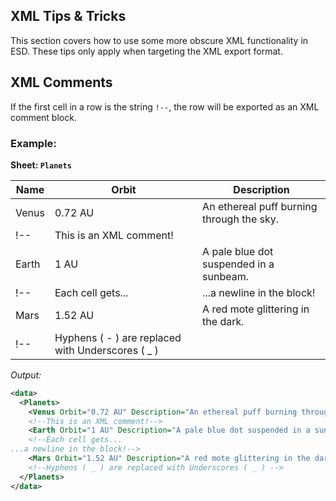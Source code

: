 XML Tips & Tricks
-----------------
This section covers how to use some more obscure XML functionality in ESD. These tips only apply when targeting the XML export format.

XML Comments
------------
If the first cell in a row is the string `!--`, the row will be exported as an XML comment block.

### Example: ###

**Sheet: `Planets`**

Name | Orbit | Description
---- | --------- | -----------
Venus | 0.72 AU | An ethereal puff burning through the sky.
!-- | This is an XML comment! |
Earth | 1 AU | A pale blue dot suspended in a sunbeam.
!-- | Each cell gets... | ...a newline in the block!
Mars | 1.52 AU | A red mote glittering in the dark.
!-- | Hyphens ( - ) are replaced with Underscores ( _ ) |

*Output:*
```xml
<data>
  <Planets>
    <Venus Orbit="0.72 AU" Description="An ethereal puff burning through the sky." />
    <!--This is an XML comment!-->
    <Earth Orbit="1 AU" Description="A pale blue dot suspended in a sunbeam." />
    <!--Each cell gets...
...a newline in the block!-->
    <Mars Orbit="1.52 AU" Description="A red mote glittering in the dark." />
    <!--Hyphens ( _ ) are replaced with Underscores ( _ ) -->
  </Planets>
</data>
```

